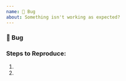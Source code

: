 ```yaml
---
name: 🐞 Bug
about: Something isn't working as expected?
---
```


<!-- Please search existing issues to avoid creating duplicates. -->

### 🐞 Bug
<!-- Clear and concise description of what the bug is. -->



### Steps to Reproduce:

1. 
2. 



<!-- If you have code sample, error messages, stack traces, please provide it. -->
<!-- Optionally think about how this could be fixed. Can you fix it and submit a PR? -->
